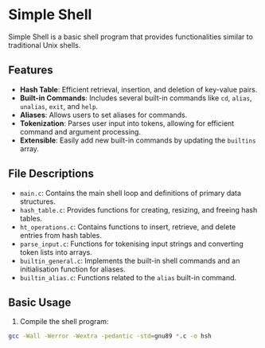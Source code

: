 # Simple Shell

Simple Shell is a basic shell program that provides functionalities similar to traditional Unix shells.

## Features

- **Hash Table**: Efficient retrieval, insertion, and deletion of key-value pairs.
- **Built-in Commands**: Includes several built-in commands like `cd`, `alias`, `unalias`, `exit`, and `help`.
- **Aliases**: Allows users to set aliases for commands.
- **Tokenization**: Parses user input into tokens, allowing for efficient command and argument processing.
- **Extensible**: Easily add new built-in commands by updating the `builtins` array.

## File Descriptions

- `main.c`: Contains the main shell loop and definitions of primary data structures.
- `hash_table.c`: Provides functions for creating, resizing, and freeing hash tables.
- `ht_operations.c`: Contains functions to insert, retrieve, and delete entries from hash tables.
- `parse_input.c`: Functions for tokenising input strings and converting token lists into arrays.
- `builtin_general.c`: Implements the built-in shell commands and an initialisation function for aliases.
- `builtin_alias.c`: Functions related to the `alias` built-in command.

## Basic Usage

1. Compile the shell program:
```bash
gcc -Wall -Werror -Wextra -pedantic -std=gnu89 *.c -o hsh